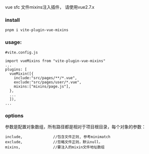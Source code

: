 vue sfc 文件mixins注入插件， 请使用vue2.7.x

### install

```
pnpm i vite-plugin-vue-mixins
```

### usage:

```
#vite.config.js

import vueMixins from "vite-plugin-vue-mixins"
...
plugins: [
  vueMixin([{
    include:"src/pages/**/*.vue",
    exclude:"src/pages/user/*.vue",
    mixins:["mixins/page.js"],
  },
  ...
  ]),
...
```

### options

参数是配置对象数组，所有路径都是相对于项目根目录，每个对象的参数：

```
include,              //包含文件正则, 参考minimatch
exclude,              //忽略文件正则，默认null，
mixins,               //要注入的mixin文件地址数组
```